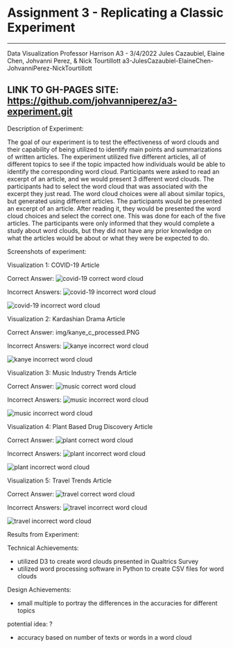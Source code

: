Assignment 3 - Replicating a Classic Experiment  
===
---
Data Visualization 
Professor Harrison
A3 - 3/4/2022
Jules Cazaubiel, Elaine Chen, Johvanni Perez, & Nick Tourtillott
a3-JulesCazaubiel-ElaineChen-JohvanniPerez-NickTourtillott

LINK TO GH-PAGES SITE: https://github.com/johvanniperez/a3-experiment.git
---

Description of Experiment:

The goal of our experiment is to test the effectiveness of word clouds and their capability of being utilized to identify main points and summarizations of written articles. The experiment utilized five different articles, all of different topics to see if the topic impacted how individuals would be able to identify the corresponding word cloud. Participants were asked to read an excerpt of an article, and we would present 3 different word clouds. The participants had to select the word cloud that was associated with the excerpt they just read. The word cloud choices were all about similar topics, but generated using different articles. The participants would be presented an excerpt of an article. After reading it, they would be presented the word cloud choices and select the correct one. This was done for each of the five articles. The participants were only informed that they would complete a study about word clouds, but they did not have any prior knowledge on what the articles would be about or what they were be expected to do. 

Screenshots of experiment:

Visualization 1: COVID-19 Article

Correct Answer:
![covid-19 correct word cloud](img/covid_a_processed.PNG)

Incorrect Answers:
![covid-19 incorrect word cloud](img/covid_b_processed.PNG)

![covid-19 incorrect word cloud](img/covid_c_processed.PNG)

Visualization 2: Kardashian Drama Article

Correct Answer:
img/kanye_c_processed.PNG

Incorrect Answers:
![kanye incorrect word cloud](img/kanye_a_processed.PNG)

![kanye incorrect word cloud](img/kanye_b_processed.PNG)

Visualization 3: Music Industry Trends Article

Correct Answer:
![music correct word cloud](img/music_a_processed.PNG)

Incorrect Answers:
![music incorrect word cloud](img/music_b_processed.PNG)

![music incorrect word cloud](img/music_c_processed.PNG)

Visualization 4: Plant Based Drug Discovery Article

Correct Answer:
![plant correct word cloud](img/plant_c_processed.PNG)


Incorrect Answers:
![plant incorrect word cloud](img/plant_a_processed.PNG)

![plant incorrect word cloud](img/plant_b_processed.PNG)


Visualization 5: Travel Trends Article

Correct Answer:
![travel correct word cloud](img/travel_b_processed.PNG)

Incorrect Answers:
![travel incorrect word cloud](img/travel_a_processed.PNG)

![travel incorrect word cloud](img/travel_c_processed.PNG)

Results from Experiment:


Technical Achievements: 
- utilized D3 to create word clouds presented in Qualtrics Survey
- utilized word processing software in Python to create CSV files for word clouds 

Design Achievements: 
- small multiple to portray the differences in the accuracies for different topics

potential idea: ? 
- accuracy based on number of texts or words in a word cloud